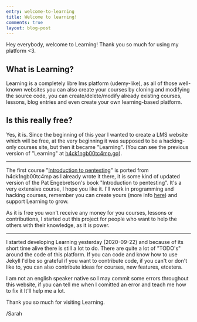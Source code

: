```yaml
---
entry: welcome-to-learning
title: Welcome to learning!
comments: true
layout: blog-post
---
```


Hey everybody, welcome to Learning! Thank you so much for using my platform <3.

## What is Learning?

Learning is a completely libre lms platform (udemy-like), as all
of those well-known websites you can also create your courses by cloning and
modifying the source code, you can create/delete/modify already existing
courses, lessons, blog entries and even create your own learning-based platform.

## Is this really free?

Yes, it is. Since the beginning of this year I wanted to create a LMS website
which will be free, at the very beginning it was supposed to be a hacking-only
courses site, but then it became "Learning". (You can see the previous version
of "Learning" at [h4ck1ngb00tc4mp.gq](https://h4ck1ngb00tc4mp.gq)).

<hr>

The first course "[Introduction to pentesting](/Intro-to-pentesting/)" is ported
from h4ck1ngb00tc4mp as I already wrote it there, it is some kind of updated
version of the Pat Engebretson's book "Introduction to pentesting". It's a very
extensive course, I hope you like it. I'll work in programming and hacking
courses, remember you can create yours (more info [here](/contributing)) and
support Learning to grow.

As it is free you won't receive any money for you courses, lessons or
contributions, I started out this project for people who want to help the others
with their knowledge, as it is power.

<hr>

I started developing Learning yesterday (2020-09-22) and because of its short
time alive there is still a lot to do. There are quite a lot of "TODO's" around
the code of this platform. If you can code and know how to use Jekyll I'd be so
grateful if you want to contribute code, if you can't or don't like to, you can
also contribute ideas for courses, new features, etcetera.

I am not an english speaker native so I may commit some errors throughout this
website, if you can tell me when I comitted an error and teach me how to fix it
It'll help me a lot.

Thank you so much for visiting Learning.

/Sarah
